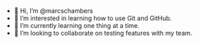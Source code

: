 - 👋 Hi, I’m @marcschambers
- 👀 I’m interested in learning how to use Git and GitHub.
- 🌱 I’m currently learning one thing at a time.
- 💞️ I’m looking to collaborate on testing features with my team.

<!---
marcschambers/marcschambers is a ✨ special ✨ repository because its `README.md` (this file) appears on your GitHub profile.
You can click the Preview link to take a look at your changes.
--->
